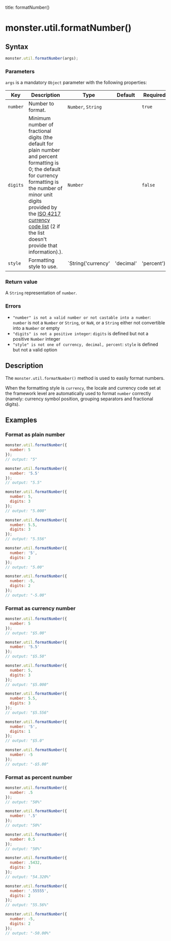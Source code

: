 title: formatNumber()

# monster.util.formatNumber()

## Syntax
```javascript
monster.util.formatNumber(args);
```

### Parameters
`args` is a mandatory `Object` parameter with the following properties:

Key | Description | Type | Default | Required
--- | --- | --- | --- | ---
`number` | Number to format. | `Number`, `String` | | `true`
`digits` | Minimum number of fractional digits (the default for plain number and percent formatting is 0; the default for currency formatting is the number of minor unit digits provided by the [ISO 4217 currency code list](https://www.currency-iso.org/en/home/tables/table-a1.html) (2 if the list doesn't provide that information).). | `Number` | | `false`
`style` | Formatting style to use. | `String('currency'|'decimal'|'percent')` | `decimal` | `false`

### Return value
A `String` representation of `number`.

### Errors
* `"number" is not a valid number or not castable into a number`: `number` is not a `Number` or `String`, or `NaN`, or a `String` either not convertible into a `Number` or empty
* `"digits" is not a positive integer`: `digits` is defined but not a positive `Number` integer
* `"style" is not one of currency, decimal, percent`: `style` is defined but not a valid option

## Description
The `monster.util.formatNumber()` method is used to easily format numbers.

When the formatting style is `currency`, the locale and currency code set at the framework level are automatically used to format `number` correctly (namely: currency symbol position, grouping separators and fractional digits).

## Examples
### Format as plain number
```javascript
monster.util.formatNumber({
  number: 5
});
// output: "5"

monster.util.formatNumber({
  number: '5.5'
});
// output: "5.5"

monster.util.formatNumber({
  number: 5,
  digits: 3
});
// output: "5.000"

monster.util.formatNumber({
  number: 5.5,
  digits: 3
});
// output: "5.556"

monster.util.formatNumber({
  number: '5',
  digits: 2
});
// output: "5.00"

monster.util.formatNumber({
  number: -5,
  digits: 2
});
// output: "-5.00"
```
### Format as currency number
```javascript
monster.util.formatNumber({
  number: 5
});
// output: "$5.00"

monster.util.formatNumber({
  number: '5.5'
});
// output: "$5.50"

monster.util.formatNumber({
  number: 5,
  digits: 3
});
// output: "$5.000"

monster.util.formatNumber({
  number: 5.5,
  digits: 3
});
// output: "$5.556"

monster.util.formatNumber({
  number: '5',
  digits: 1
});
// output: "$5.0"

monster.util.formatNumber({
  number: -5
});
// output: "-$5.00"
```
### Format as percent number
```javascript
monster.util.formatNumber({
  number: .5
});
// output: "50%"

monster.util.formatNumber({
  number: '.5'
});
// output: "50%"

monster.util.formatNumber({
  number: 0.5
});
// output: "50%"

monster.util.formatNumber({
  number: .5432,
  digits: 3
});
// output: "54.320%"

monster.util.formatNumber({
  number: '.55555',
  digits: 2
});
// output: "55.56%"

monster.util.formatNumber({
  number: -5,
  digits: 2
});
// output: "-50.00%"
```
